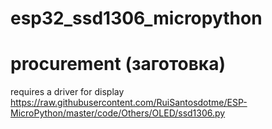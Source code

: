 # esp32_ssd1306_micropython
# procurement (заготовка)
requires a driver for display 
https://raw.githubusercontent.com/RuiSantosdotme/ESP-MicroPython/master/code/Others/OLED/ssd1306.py
